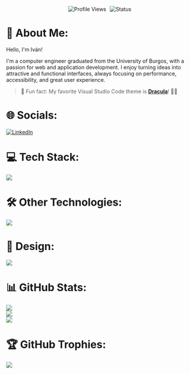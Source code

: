 <p align="center" style="display: flex; align-items: center; justify-content: center; gap: 10px;">
  <img src="https://komarev.com/ghpvc/?username=ivaanesteepar&color=blueviolet" alt="Profile Views" />
  <img src="https://img.shields.io/badge/Status-%F0%9F%9A%80%20Coding-blueviolet?style=flat" alt="Status" />
</p>


# 💫 About Me:
<p>Hello, I'm Iván!</p>
<p>I'm a computer engineer graduated from the University of Burgos, with a passion for web and application development. I enjoy turning ideas into attractive and functional interfaces, always focusing on performance, accessibility, and great user experience.</p>

<blockquote>
  🎨 Fun fact: My favorite Visual Studio Code theme is 
  <a href="https://draculatheme.com/visual-studio-code" target="_blank" rel="noopener noreferrer"><strong>Dracula</strong></a>! 🧛‍♂️
</blockquote>

# 🌐 Socials:
<p>
  <a href="https://www.linkedin.com/in/iv%C3%A1n-est%C3%A9par-a95206233/" target="_blank">
    <img src="https://skillicons.dev/icons?i=linkedin" title="LinkedIn" alt="LinkedIn" />
  </a>
</p>

# 💻 Tech Stack:
<p>
  <img src="https://skillicons.dev/icons?i=java,kotlin,html,css,python,php,postgresql,c" />
</p>


# 🛠️ Other Technologies:
<p>
  <img src="https://skillicons.dev/icons?i=git,firebase,androidstudio,jupyter,vscode" />
</p>

# 🎨 Design:
<p>
  <img src="https://skillicons.dev/icons?i=figma" />
</p>



# 📊 GitHub Stats:
![](https://github-readme-stats.vercel.app/api?username=ivaanesteepar&theme=midnight-purple&hide_border=false&include_all_commits=false&count_private=false)<br/>
![](https://github-readme-streak-stats.herokuapp.com/?user=ivaanesteepar&theme=midnight-purple&hide_border=false)<br/>
![](https://github-readme-stats.vercel.app/api/top-langs/?username=ivaanesteepar&theme=midnight-purple&hide_border=false&include_all_commits=false&count_private=false&layout=compact)

# 🏆 GitHub Trophies:
![](https://github-profile-trophy.vercel.app/?username=ivaanesteepar&theme=radical&no-frame=false&no-bg=false&margin-w=4)

